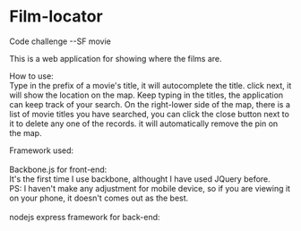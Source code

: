 # Film-locator
Code challenge --SF movie

This is a web application for showing where the films are.

How to use:<br>
Type in the prefix of a movie's title, it will autocomplete the title. click next, it will show the location on the map.
Keep typing in the titles, the application can keep track of your search. 
On the right-lower side of the map, there is a list of movie titles you have searched, you can click the close button next to it
to delete any one of the records. it will automatically remove the pin on the map.
<br>

Framework used: <br>
<br>
Backbone.js for front-end:<br>
It's the first time I use backbone, althought I have used JQuery before.<br>
PS: I haven't make any adjustment for mobile device, so if you are viewing it on your phone, it doesn't comes out as the best.<br>
<br>
nodejs express framework for back-end:<br>



